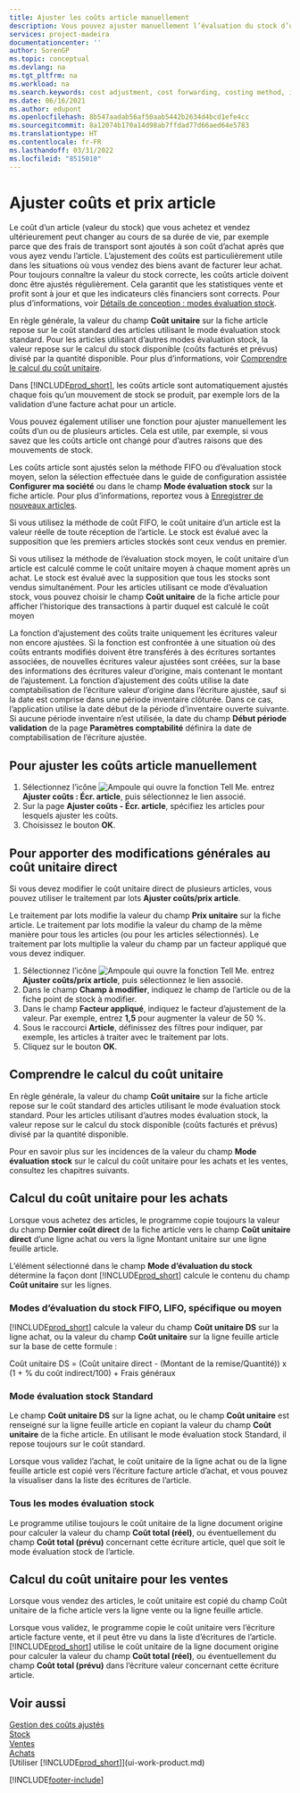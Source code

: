 ```yaml
---
title: Ajuster les coûts article manuellement
description: Vous pouvez ajuster manuellement l’évaluation du stock d’un article à l’aide des méthodes FIFO ou d’évaluation stock moyen, lorsque les coûts de produits changent.
services: project-madeira
documentationcenter: ''
author: SorenGP
ms.topic: conceptual
ms.devlang: na
ms.tgt_pltfrm: na
ms.workload: na
ms.search.keywords: cost adjustment, cost forwarding, costing method, inventory valuation, costing
ms.date: 06/16/2021
ms.author: edupont
ms.openlocfilehash: 8b547aadab56af50aab5442b2634d4bcd1efe4cc
ms.sourcegitcommit: 8a12074b170a14d98ab7ffdad77d66aed64e5783
ms.translationtype: HT
ms.contentlocale: fr-FR
ms.lasthandoff: 03/31/2022
ms.locfileid: "8515010"
---
```

# <a name="adjust-item-costs"></a>Ajuster coûts et prix article
Le coût d’un article (valeur du stock) que vous achetez et vendez ultérieurement peut changer au cours de sa durée de vie, par exemple parce que des frais de transport sont ajoutés à son coût d’achat après que vous ayez vendu l’article. L’ajustement des coûts est particulièrement utile dans les situations où vous vendez des biens avant de facturer leur achat. Pour toujours connaître la valeur du stock correcte, les coûts article doivent donc être ajustés régulièrement. Cela garantit que les statistiques vente et profit sont à jour et que les indicateurs clés financiers sont corrects. Pour plus d’informations, voir [Détails de conception : modes évaluation stock](design-details-cost-adjustment.md).

En règle générale, la valeur du champ **Coût unitaire** sur la fiche article repose sur le coût standard des articles utilisant le mode évaluation stock standard. Pour les articles utilisant d’autres modes évaluation stock, la valeur repose sur le calcul du stock disponible (coûts facturés et prévus) divisé par la quantité disponible. Pour plus d’informations, voir [Comprendre le calcul du coût unitaire](inventory-how-adjust-item-costs.md#understanding-unit-cost-calculation).

Dans [!INCLUDE[prod_short](includes/prod_short.md)], les coûts article sont automatiquement ajustés chaque fois qu’un mouvement de stock se produit, par exemple lors de la validation d’une facture achat pour un article.

Vous pouvez également utiliser une fonction pour ajuster manuellement les coûts d’un ou de plusieurs articles. Cela est utile, par exemple, si vous savez que les coûts article ont changé pour d’autres raisons que des mouvements de stock.

Les coûts article sont ajustés selon la méthode FIFO ou d’évaluation stock moyen, selon la sélection effectuée dans le guide de configuration assistée **Configurer ma société** ou dans le champ **Mode évaluation stock** sur la fiche article. Pour plus d’informations, reportez vous à [Enregistrer de nouveaux articles](inventory-how-register-new-items.md).  

Si vous utilisez la méthode de coût FIFO, le coût unitaire d’un article est la valeur réelle de toute réception de l’article. Le stock est évalué avec la supposition que les premiers articles stockés sont ceux vendus en premier.

Si vous utilisez la méthode de l’évaluation stock moyen, le coût unitaire d’un article est calculé comme le coût unitaire moyen à chaque moment après un achat. Le stock est évalué avec la supposition que tous les stocks sont vendus simultanément. Pour les articles utilisant ce mode d’évaluation stock, vous pouvez choisir le champ **Coût unitaire** de la fiche article pour afficher l’historique des transactions à partir duquel est calculé le coût moyen

La fonction d’ajustement des coûts traite uniquement les écritures valeur non encore ajustées. Si la fonction est confrontée à une situation où des coûts entrants modifiés doivent être transférés à des écritures sortantes associées, de nouvelles écritures valeur ajustées sont créées, sur la base des informations des écritures valeur d’origine, mais contenant le montant de l’ajustement. La fonction d’ajustement des coûts utilise la date comptabilisation de l’écriture valeur d’origine dans l’écriture ajustée, sauf si la date est comprise dans une période inventaire clôturée. Dans ce cas, l’application utilise la date début de la période d’inventaire ouverte suivante. Si aucune période inventaire n’est utilisée, la date du champ **Début période validation** de la page **Paramètres comptabilité** définira la date de comptabilisation de l’écriture ajustée.

## <a name="to-adjust-item-costs-manually"></a>Pour ajuster les coûts article manuellement
1. Sélectionnez l’icône ![Ampoule qui ouvre la fonction Tell Me.](media/ui-search/search_small.png "Dites-moi ce que vous voulez faire") entrez **Ajuster coûts : Écr. article**, puis sélectionnez le lien associé.
2. Sur la page **Ajuster coûts - Écr. article**, spécifiez les articles pour lesquels ajuster les coûts.
3. Choisissez le bouton **OK**.

## <a name="to-make-general-changes-in-the-direct-unit-cost"></a>Pour apporter des modifications générales au coût unitaire direct
Si vous devez modifier le coût unitaire direct de plusieurs articles, vous pouvez utiliser le traitement par lots **Ajuster coûts/prix article**.  

 Le traitement par lots modifie la valeur du champ **Prix unitaire** sur la fiche article. Le traitement par lots modifie la valeur du champ de la même manière pour tous les articles (ou pour les articles sélectionnés). Le traitement par lots multiplie la valeur du champ par un facteur appliqué que vous devez indiquer.  

1. Sélectionnez l’icône ![Ampoule qui ouvre la fonction Tell Me.](media/ui-search/search_small.png "Dites-moi ce que vous voulez faire") entrez **Ajuster coûts/prix article**, puis sélectionnez le lien associé.  
2. Dans le champ **Champ à modifier**, indiquez le champ de l’article ou de la fiche point de stock à modifier.  
3. Dans le champ **Facteur appliqué**, indiquez le facteur d’ajustement de la valeur. Par exemple, entrez **1,5** pour augmenter la valeur de 50 %.  
4. Sous le raccourci **Article**, définissez des filtres pour indiquer, par exemple, les articles à traiter avec le traitement par lots.  
5. Cliquez sur le bouton **OK**.  

## <a name="understanding-unit-cost-calculation"></a>Comprendre le calcul du coût unitaire
En règle générale, la valeur du champ **Coût unitaire** sur la fiche article repose sur le coût standard des articles utilisant le mode évaluation stock standard. Pour les articles utilisant d’autres modes évaluation stock, la valeur repose sur le calcul du stock disponible (coûts facturés et prévus) divisé par la quantité disponible.  

 Pour en savoir plus sur les incidences de la valeur du champ **Mode évaluation stock** sur le calcul du coût unitaire pour les achats et les ventes, consultez les chapitres suivants.  

## <a name="unit-cost-calculation-for-purchases"></a>Calcul du coût unitaire pour les achats  
 Lorsque vous achetez des articles, le programme copie toujours la valeur du champ **Dernier coût direct** de la fiche article vers le champ **Coût unitaire direct** d’une ligne achat ou vers la ligne Montant unitaire sur une ligne feuille article.  

 L’élément sélectionné dans le champ **Mode d’évaluation du stock** détermine la façon dont [!INCLUDE[prod_short](includes/prod_short.md)] calcule le contenu du champ **Coût unitaire** sur les lignes.  

### <a name="costing-method-fifo-lifo-specific-or-average"></a>Modes d’évaluation du stock FIFO, LIFO, spécifique ou moyen  
 [!INCLUDE[prod_short](includes/prod_short.md)] calcule la valeur du champ **Coût unitaire DS** sur la ligne achat, ou la valeur du champ **Coût unitaire** sur la ligne feuille article sur la base de cette formule :  

 Coût unitaire DS = (Coût unitaire direct - (Montant de la remise/Quantité)) x (1 + % du coût indirect/100) + Frais généraux  

### <a name="costing-method-standard"></a>Mode évaluation stock Standard  
 Le champ **Coût unitaire DS** sur la ligne achat, ou le champ **Coût unitaire** est renseigné sur la ligne feuille article en copiant la valeur du champ **Coût unitaire** de la fiche article. En utilisant le mode évaluation stock Standard, il repose toujours sur le coût standard.  

 Lorsque vous validez l’achat, le coût unitaire de la ligne achat ou de la ligne feuille article est copié vers l’écriture facture article d’achat, et vous pouvez la visualiser dans la liste des écritures de l’article.  

### <a name="all-costing-methods"></a>Tous les modes évaluation stock  
 Le programme utilise toujours le coût unitaire de la ligne document origine pour calculer la valeur du champ **Coût total (réel)**, ou éventuellement du champ **Coût total (prévu)** concernant cette écriture article, quel que soit le mode évaluation stock de l’article.  

## <a name="unit-cost-calculation-for-sales"></a>Calcul du coût unitaire pour les ventes  
 Lorsque vous vendez des articles, le coût unitaire est copié du champ Coût unitaire de la fiche article vers la ligne vente ou la ligne feuille article.  

 Lorsque vous validez, le programme copie le coût unitaire vers l’écriture article facture vente, et il peut être vu dans la liste d’écritures de l’article. [!INCLUDE[prod_short](includes/prod_short.md)] utilise le coût unitaire de la ligne document origine pour calculer la valeur du champ **Coût total (réel)**, ou éventuellement du champ **Coût total (prévu)** dans l’écriture valeur concernant cette écriture article.  

## <a name="see-also"></a>Voir aussi
[Gestion des coûts ajustés](finance-manage-inventory-costs.md)  
[Stock](inventory-manage-inventory.md)  
[Ventes](sales-manage-sales.md)  
[Achats](purchasing-manage-purchasing.md)  
[Utiliser [!INCLUDE[prod_short](includes/prod_short.md)]](ui-work-product.md)


[!INCLUDE[footer-include](includes/footer-banner.md)]